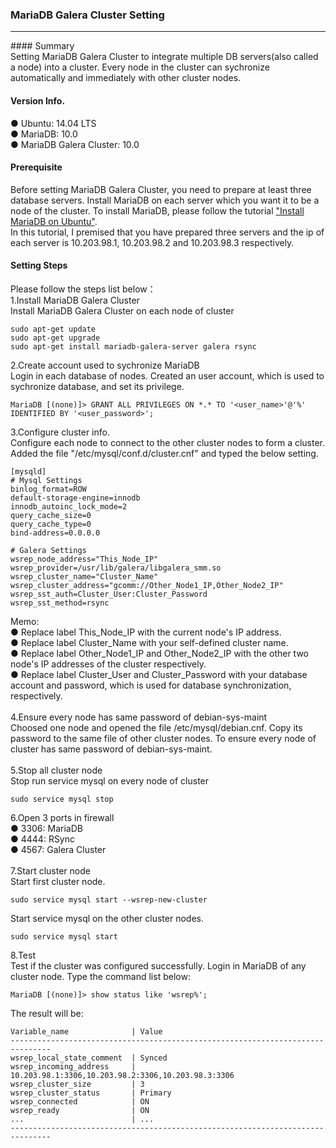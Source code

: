 ### MariaDB Galera Cluster Setting<br/>
<hr/>
#### Summary<br/>
Setting MariaDB Galera Cluster to integrate multiple DB servers(also called a node) into a cluster. Every node in the cluster can sychronize automatically and immediately with other cluster nodes.<br/>

#### Version Info.<br/>
● Ubuntu: 14.04 LTS<br/> 
● MariaDB: 10.0<br/>
● MariaDB Galera Cluster: 10.0<br/>

#### Prerequisite<br/>
Before setting MariaDB Galera Cluster, you need to prepare at least three database servers. Install MariaDB on each server which you want it to be a node of the cluster. To install MariaDB, please follow the tutorial ["Install MariaDB on Ubuntu"](https://github.com/andychen1060/Database/blob/master/MariaDB/Install%20MariaDB%20on%20Ubuntu.md).<br/>
In this tutorial, I premised that you have prepared three servers and the ip of each server is 10.203.98.1, 10.203.98.2 and 10.203.98.3 respectively.<br/>

#### Setting Steps<br/>
Please follow the steps list below：<br/>
1.Install MariaDB Galera Cluster<br/>
Install MariaDB Galera Cluster on each node of cluster<br/>
```
sudo apt-get update
sudo apt-get upgrade
sudo apt-get install mariadb-galera-server galera rsync
```
2.Create account used to sychronize MariaDB<br/>
Login in each database of nodes. Created an user account, which is used to sychronize database, and set its privilege.
```
MariaDB [(none)]> GRANT ALL PRIVILEGES ON *.* TO '<user_name>'@'%' IDENTIFIED BY '<user_password>';
```
3.Configure cluster info.<br/>
Configure each node to connect to the other cluster nodes to form a cluster.<br/>
Added the file "/etc/mysql/conf.d/cluster.cnf" and typed the below setting.<br/>
```
[mysqld]
# Mysql Settings
binlog_format=ROW
default-storage-engine=innodb
innodb_autoinc_lock_mode=2
query_cache_size=0
query_cache_type=0
bind-address=0.0.0.0

# Galera Settings
wsrep_node_address="This_Node_IP"
wsrep_provider=/usr/lib/galera/libgalera_smm.so
wsrep_cluster_name="Cluster_Name"
wsrep_cluster_address="gcomm://Other_Node1_IP,Other_Node2_IP"
wsrep_sst_auth=Cluster_User:Cluster_Password
wsrep_sst_method=rsync
```
Memo:<br/>
● Replace label This_Node_IP with the current node's IP address.<br/>
● Replace label Cluster_Name with your self-defined cluster name.<br/>
● Replace label Other_Node1_IP and Other_Node2_IP with the other two node's IP addresses of the cluster respectively.<br/>
● Replace label Cluster_User and Cluster_Password with your database account and password, which is used for database synchronization, respectively.<br/>
<br/>
4.Ensure every node has same password of debian-sys-maint<br/>
Choosed one node and opened the file /etc/mysql/debian.cnf. Copy its password to the same file of other cluster nodes. To ensure every node of cluster has same password of debian-sys-maint.<br/>
<br/>
5.Stop all cluster node<br/>
Stop run service mysql on every node of cluster<br/>
```
sudo service mysql stop
```
6.Open 3 ports in firewall<br/>
● 3306: MariaDB<br/>
● 4444: RSync<br/>
● 4567: Galera Cluster<br/>
<br/>
7.Start cluster node<br/>
Start first cluster node.
```
sudo service mysql start --wsrep-new-cluster
```
Start service mysql on the other cluster nodes.
```
sudo service mysql start
```
8.Test<br/>
Test if the cluster was configured successfully. Login in MariaDB of any cluster node. Type the command list below:
```
MariaDB [(none)]> show status like 'wsrep%';
```
The result will be:
```
Variable_name              | Value
-------------------------------------------------------------------------------
wsrep_local_state_comment  | Synced
wsrep_incoming_address     | 10.203.98.1:3306,10.203.98.2:3306,10.203.98.3:3306
wsrep_cluster_size         | 3
wsrep_cluster_status       | Primary
wsrep_connected            | ON
wsrep_ready                | ON
...                        | ...
-------------------------------------------------------------------------------
```
